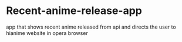 # Recent-anime-release-app
app that shows recent anime released from api and directs the user to hianime website in opera browser
